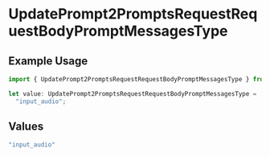 # UpdatePrompt2PromptsRequestRequestBodyPromptMessagesType

## Example Usage

```typescript
import { UpdatePrompt2PromptsRequestRequestBodyPromptMessagesType } from "@orq-ai/node/models/operations";

let value: UpdatePrompt2PromptsRequestRequestBodyPromptMessagesType =
  "input_audio";
```

## Values

```typescript
"input_audio"
```
